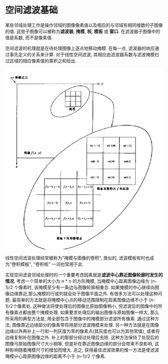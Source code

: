 # 空间滤波基础

某些邻域处理工作是操作邻域的图像像素值以及相应的与邻域有相同维数的子图像的值. 这些子图像可以被称为**滤波器**, **掩模**, **核**, **模板** 或 **窗口**. 在滤波器子图像中的值是系数, 而不是像素值.

空间滤波的机理就是在待处理图像上逐点地移动掩模. 在每一点, 滤波器的响应通过事先定义的关系来计算. 对于线性空间滤波, 其相应由滤波器系数与滤波掩模扫过区域的相应像素值的乘积之和给出.

![img](/img/pil/spatial_filter/spatial_filter.jpg)

线性空间滤波处理经常被称为"掩模与图像的卷积", 类似的, 滤波模板有时也成为"卷积模板", "卷积核" 一词也常用于此.

实现空间滤波邻域处理时的一个重要考虑因素就是**滤波中心靠近图像轮廊时发生的情况**. 考虑一个简单的大小为 n * n 的方形掩模, 当掩模中心距离图像边缘为 (n-1)/2 个像素时, 该掩模至少有一条边与图像轮廓相重合. 如果掩模的中心继续向图像边缘靠近,那么掩模的行或列就会处于图像平面之外. 有很多方法可以处理这种问题. 最简单的方法就是将掩模中心点的移动范围限制在距离图像边缘不小于 (n-1)/2个像素处. 这种做法将使处理后的图像比原始图像稍小, 但滤波后的图像中的所有像素点都由整个掩模处理. 如果要求处理后的输出图像与原始图像一样大, 那么所采用的典型方法是, 用全部包含于图像中的掩模部分滤波所有像素. 通过这种方法, 图像靠近边缘部分的像素带将用部分滤波掩模来处理. 另一种方法就是在图像边缘以外再补上一行和一列灰度为零的像素点(其灰度也可以为其他常值), 或者将边缘复制补在图像之外. 补上的那部分经过处理后去除. 这种方法保持了处现后的图像弓原始图像尺寸大小相等, 但是补在靠近图像边缘的部分会带来不良影响, 这种影响随着掩模尺寸的增加而增大. 总之, 获得最佳滤波效果的惟一方法是使滤波掩模屮心距原图像边缘的距离不小于 (n-1)/2 个像素.
